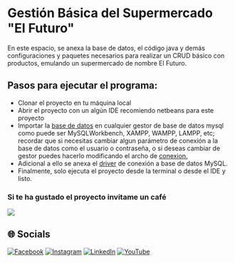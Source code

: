# Gestión Básica del Supermercado "El Futuro"
En este espacio, se anexa la base de datos, el código java y demás configuraciones y paquetes necesarios para realizar un CRUD básico con productos, emulando un supermercado de nombre El Futuro.

## Pasos para ejecutar el programa:
* Clonar el proyecto en tu máquina local
* Abrir el proyecto con un algún IDE recomiendo netbeans para este proyecto
* Importar la [base de datos](https://github.com/Juan-Carlos-Estevez-Vargas/Supermercado-El-Futuro/blob/master/Base%20de%20datos/supermercado_el_futuro.sql) en cualquier gestor de base de datos mysql como puede ser MySQLWorkbench, XAMPP, WAMPP, LAMPP, etc; recordar que si necesitas cambiar algun parámetro de conexión a la base de datos como el usuario o contraseña, o si deseas cambiar de gestor puedes hacerlo modificando el archo de [conexion.](https://github.com/Juan-Carlos-Estevez-Vargas/Supermercado-El-Futuro/blob/master/src/Conexion/Conexion.java)
* Adicional a ello se anexa el [driver](https://github.com/Juan-Carlos-Estevez-Vargas/Supermercado-El-Futuro/tree/master/Conector%20MYSQL) de conexión a base de datos MySQL.
* Finalmente, solo ejecuta el proyecto desde la terminal o desde el IDE y listo.

### Si te ha gustado el proyecto invitame un café
<div align="left">
  <a href="https://paypal.me/JEstevezVargas" target="_blank" style="display: inline-block;">
    <img
      src="https://img.shields.io/badge/Donate-Buy%20Me%20A%20Coffee-orange.svg?style=flat-square&logo=buymeacoffee" 
      align="center"
     />
  </a>
</div>

## 🌐 Socials
[![Facebook](https://img.shields.io/badge/Facebook-%231877F2.svg?logo=Facebook&logoColor=white)](https://facebook.com/juancarlos.estevezvargas.98) [![Instagram](https://img.shields.io/badge/Instagram-%23E4405F.svg?logo=Instagram&logoColor=white)](https://instagram.com/juankestevez) [![LinkedIn](https://img.shields.io/badge/LinkedIn-%230077B5.svg?logo=linkedin&logoColor=white)](https://linkedin.com/in/juan-carlos-estevez-vargas) [![YouTube](https://img.shields.io/badge/YouTube-%23FF0000.svg?logo=YouTube&logoColor=white)](https://youtube.com/@apuntesdeuningeniero) 

